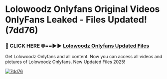 # Lolowoodz Onlyfans Original Videos 0nlyFans Leaked - Files Updated! (7dd76)

<h3>🔴 CLICK HERE 🌐==►► <a href="https://tinyurl.com/ehrbuxhb" rel="nofollow">Lolowoodz Onlyfans Updated Files</a></h3>

Get Lolowoodz Onlyfans and all content. Now you can access all videos and pictures of Lolowoodz Onlyfans. New Updated Files 2025!

[![7dd76](https://i.imgur.com/lVYEuWS.gif)](https://tinyurl.com/ehrbuxhb)
